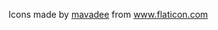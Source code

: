 Icons made by <a href="https://www.flaticon.com/free-icon/loop_3580203?related_id=3580203" title="mavadee">mavadee</a> from <a href="https://www.flaticon.com/" title="Flaticon"> www.flaticon.com</a>